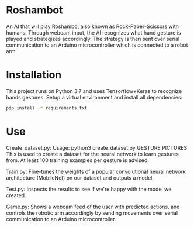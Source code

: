 # Roshambot

An AI that will play Roshambo, also known as Rock-Paper-Scissors with humans. Through webcam input, the AI recognizes what hand gesture is played and strategizes accordingly. The strategy is then sent over serial communication to an Arduino microcontroller which is connected to a robot arm.

# Installation

This project runs on Python 3.7 and uses Tensorflow+Keras to recognize hands gestures.
Setup a virtual environment and install all dependencies:
```sh
pip install -r requirements.txt
```

# Use

Create_dataset.py: Usage: python3 create_dataset.py GESTURE PICTURES
This is used to create a dataset for the neural network to learn gestures from. At least 100 training examples per gesture is advised.

Train.py: Fine-tunes the weights of a popular convolutional neural network architecture (MobileNet) on our dataset and outputs a model.

Test.py: Inspects the results to see if we're happy with the model we created.

Game.py: Shows a webcam feed of the user with predicted actions, and controls the robotic arm accordingly by sending movements over serial communication to an Arduino microcontroller.
